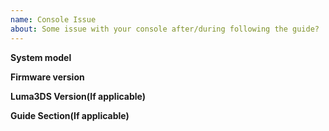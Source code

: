 ```yaml
---
name: Console Issue
about: Some issue with your console after/during following the guide?
---
```


**System model**

<!--Your console model, eg. Old 3DS, New 3DS, 2DS-->

**Firmware version**

<!--Your console system version, you can check this in System Settings-->

**Luma3DS Version(If applicable)**

<!--If you have Luma3DS installed, your Luma3DS version-->

**Guide Section(If applicable)**

<!--Section of the guide you had this issue-->